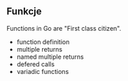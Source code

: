 ## Funkcje

Functions in Go are "First class citizen".

- function definition
- multiple returns
- named multiple returns
- defered calls
- variadic functions